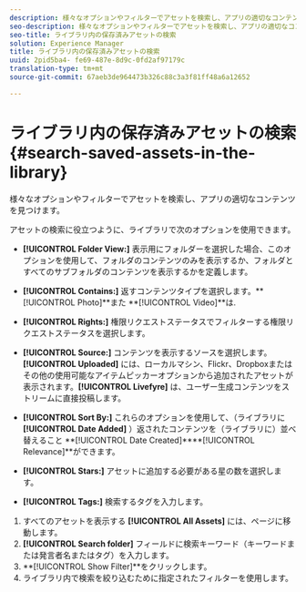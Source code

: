 ```yaml
---
description: 様々なオプションやフィルターでアセットを検索し、アプリの適切なコンテンツを見つけます。
seo-description: 様々なオプションやフィルターでアセットを検索し、アプリの適切なコンテンツを見つけます。
seo-title: ライブラリ内の保存済みアセットの検索
solution: Experience Manager
title: ライブラリ内の保存済みアセットの検索
uuid: 2pid5ba4- fe69-487e-8d9c-0fd2af97179c
translation-type: tm+mt
source-git-commit: 67aeb3de964473b326c88c3a3f81ff48a6a12652

---
```



# ライブラリ内の保存済みアセットの検索{#search-saved-assets-in-the-library}

様々なオプションやフィルターでアセットを検索し、アプリの適切なコンテンツを見つけます。

アセットの検索に役立つように、ライブラリで次のオプションを使用できます。

* **[!UICONTROL Folder View:]** 表示用にフォルダーを選択した場合、このオプションを使用して、フォルダのコンテンツのみを表示するか、フォルダとすべてのサブフォルダのコンテンツを表示するかを定義します。
* **[!UICONTROL Contains:]** 返すコンテンツタイプを選択します。** [!UICONTROL Photo]**また **[!UICONTROL Video]**は.

* **[!UICONTROL Rights:]** 権限リクエストステータスでフィルターする権限リクエストステータスを選択します。
* **[!UICONTROL Source:]** コンテンツを表示するソースを選択します。**[!UICONTROL Uploaded]** には、ローカルマシン、Flickr、Dropboxまたはその他の使用可能なアイテムピッカーオプションから追加されたアセットが表示されます。**[!UICONTROL Livefyre]** は、ユーザー生成コンテンツをストリームに直接投稿します。

* **[!UICONTROL Sort By:]** これらのオプションを使用して、（ライブラリに **[!UICONTROL Date Added]** ）返されたコンテンツを（ライブラリに）並べ替えること **[!UICONTROL Date Created]****[!UICONTROL Relevance]**ができます。

* **[!UICONTROL Stars:]** アセットに追加する必要がある星の数を選択します。
* **[!UICONTROL Tags:]** 検索するタグを入力します。

1. すべてのアセットを表示する **[!UICONTROL All Assets]** には、ページに移動します。
1. **[!UICONTROL Search folder]** フィールドに検索キーワード（キーワードまたは発言者名またはタグ）を入力します。
1. **[!UICONTROL Show Filter]**をクリックします。
1. ライブラリ内で検索を絞り込むために指定されたフィルターを使用します。
